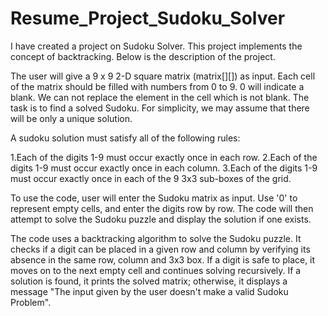 # Resume_Project_Sudoku_Solver

I have created a project on Sudoku Solver. This project implements the concept of backtracking. Below is the description of the project.

The user will give a 9 x 9  2-D square matrix (matrix[][]) as input. Each cell of the matrix should be filled with numbers from 0 to 9. 0 will indicate a blank.
We can not replace the element in the cell which is not blank. The task is to find a solved Sudoku. For simplicity, we may assume that there will be only a unique solution.

A sudoku solution must satisfy all of the following rules:

1.Each of the digits 1-9 must occur exactly once in each row.
2.Each of the digits 1-9 must occur exactly once in each column.
3.Each of the digits 1-9 must occur exactly once in each of the 9 3x3 sub-boxes of the grid.

To use the  code, user will enter the Sudoku matrix as input. Use '0' to represent empty cells, and enter the digits row by row. The code will then attempt to solve the Sudoku puzzle and display the solution if one exists.

The code uses a backtracking algorithm to solve the Sudoku puzzle. It checks if a digit can be placed in a given row and column by verifying its absence in the same row, column and 3x3 box. If a digit is safe to place, it moves on to the next empty cell and continues solving recursively. If a solution is found, it prints the solved matrix; otherwise, it displays a message "The input given by the user doesn't make a valid Sudoku Problem".
